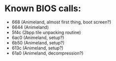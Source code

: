 # Known BIOS calls:
 - 668 (Animeland, almost first thing, boot screen?)
 - 6644 (Animeland)
 - 5f4c (2bpp tile unpacking routine)
 - 6ac0 (Animeland, setup?)
 - 6b50 (Animeland, setup?)
 - 613c (Animeland, setup?)
 - 61a0 (Animeland, decompression?)